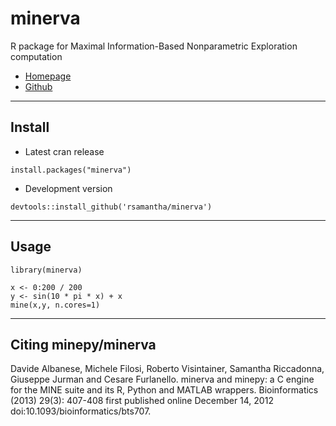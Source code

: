 minerva
=======

R package for Maximal Information-Based Nonparametric Exploration computation

* [Homepage](http://minepy.readthedocs.io/en/latest/)
* [Github](https://github.com/minepy/minepy)

-------------------------------------------------------------------------------

## Install
* Latest cran release
```
install.packages("minerva")
```
* Development version
```
devtools::install_github('rsamantha/minerva')
```
-------------------------------------------------------------------------------

## Usage
```
library(minerva)

x <- 0:200 / 200
y <- sin(10 * pi * x) + x
mine(x,y, n.cores=1)
```
-------------------------------------------------------------------------------

## Citing minepy/minerva 
Davide Albanese, Michele Filosi, Roberto Visintainer, Samantha
Riccadonna, Giuseppe Jurman and Cesare Furlanello. minerva and minepy:
a C engine for the MINE suite and its R, Python and MATLAB
wrappers. Bioinformatics (2013) 29(3): 407-408 first published online
December 14, 2012 doi:10.1093/bioinformatics/bts707.

